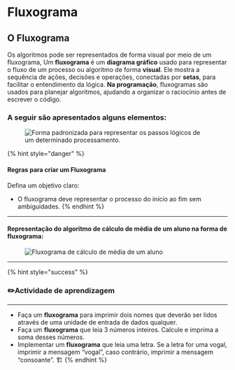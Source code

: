 # Fluxograma

## O **Fluxograma**

Os algoritmos pode ser representados de forma visual por meio de um fluxograma, Um **fluxograma** é um **diagrama gráfico** usado para representar o fluxo de um processo ou algoritmo de forma **visual**. Ele mostra a sequência de ações, decisões e operações, conectadas por **setas**, para facilitar o entendimento da lógica. **Na programação**, fluxogramas são usados para planejar algoritmos, ajudando a organizar o raciocínio antes de escrever o código.



### **A seguir são apresentados alguns elementos:**

<figure><img src="https://pati.arisa.com.br/wiki/images/b/bb/Fluxograma_simbologia.png" alt="Forma padronizada para representar os passos lógicos de um determinado processamento."><figcaption></figcaption></figure>



{% hint style="danger" %}
#### **Regras para criar um Fluxograma**

Defina um objetivo claro:

* O fluxograma deve representar o processo do início ao fim sem ambiguidades.
{% endhint %}

***



#### **Representação do algoritmo de cálculo de média de um aluno na forma de fluxograma:**



<figure><img src="https://pati.arisa.com.br/wiki/images/4/4b/Fluxograma_algoritmo01.png" alt="Fluxograma de cálculo de média de um aluno"><figcaption></figcaption></figure>

***



{% hint style="success" %}
### ✏️**Actividade** de aprendizagem&#x20;

***



* Faça um **fluxograma** para imprimir dois nomes que deverão ser lidos através de uma unidade de entrada de dados qualquer.
* Faça um **fluxograma** que leia 3 números inteiros. Calcule e imprima a soma desses números.
* Implementar um **fluxograma** que leia uma letra. Se a letra for uma vogal, imprimir a mensagem “vogal”, caso contrário, imprimir a mensagem “consoante”.  🏗️
{% endhint %}

